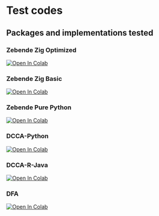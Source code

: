# Test codes

## Packages and implementations tested

### Zebende Zig Optimized

<a href="https://colab.research.google.com/github/255ribeiro/paper_zebendelib/blob/main/notebooks/test_n_series_opt.ipynb" target="_parent"><img src="https://colab.research.google.com/assets/colab-badge.svg" alt="Open In Colab"/></a>

### Zebende Zig Basic

<a href="https://colab.research.google.com/github/255ribeiro/paper_zebendelib/blob/main/notebooks/test_n_series_basic.ipynb" target="_parent"><img src="https://colab.research.google.com/assets/colab-badge.svg" alt="Open In Colab"/></a>

### Zebende Pure Python

<a href="https://colab.research.google.com/github/255ribeiro/paper_zebendelib/blob/main/notebooks/test_n_series_pure_python.ipynb" target="_parent"><img src="https://colab.research.google.com/assets/colab-badge.svg" alt="Open In Colab"/></a>

### DCCA-Python

<a href="https://colab.research.google.com/github/255ribeiro/paper_zebendelib/blob/main/notebooks/test_n_series_dcca_package.ipynb" target="_parent"><img src="https://colab.research.google.com/assets/colab-badge.svg" alt="Open In Colab"/></a>


### DCCA-R-Java

<a href="https://colab.research.google.com/github/255ribeiro/paper_zebendelib/blob/main/notebooks/test_n_series_DCCA_R.ipynb" target="_parent"><img src="https://colab.research.google.com/assets/colab-badge.svg" alt="Open In Colab"/></a>

### DFA

<a href="https://colab.research.google.com/github/255ribeiro/paper_zebendelib/blob/main/notebooks/test_n_series_DFA_R.ipynb" target="_parent"><img src="https://colab.research.google.com/assets/colab-badge.svg" alt="Open In Colab"/></a>